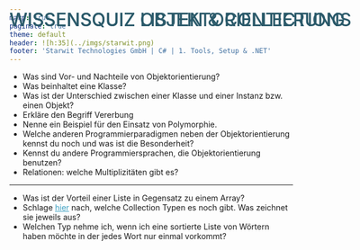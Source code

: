 ```yaml
---
marp: true
paginate: true
theme: default 
header: ![h:35](../imgs/starwit.png)
footer: 'Starwit Technologies GmbH | C# | 1. Tools, Setup & .NET'
---
```


<style>
header {
  text-align: right;
  font-size: 0.7rem;
  color: #bbb;
  margin: 20px;
  left: 0px;
  right: 0px;
  padding-top: 5px;
}
footer {
  font-size: 0.9rem;
  color: #666;
}
section.lead {
  text-align: center;
  margin-bottom: 40px;
}
section.lead h2 {
  font-size: 2.5rem;
}
section {
  font-size: 1.5rem;
}

section.linked footer {
  display: none;
}
section.linked header {
  display: none;
}
section.quote {
  font-size: 0.7rem;
  text-align: center;
  font-style: italic;
  color: #555;
}

h1 {
  position: absolute;
  top: 10px;
  padding-top: 15px;
  text-transform: uppercase;
  font-size: 2.0rem;
  font-weight: 500;
  color: #2B5A6A;
}

h2 {
  font-size: 2.0rem;
  font-weight: 500;
  color: #2B5A6A;
  margin-top: 30px;
  margin-bottom: 15px;
}
a {
  color: #3A9FC1;
}
a:hover {
  color: #1E708B; 
  text-decoration: underline; 
}

</style>

# Wissensquiz Objektorientierung

* Was sind Vor- und Nachteile von Objektorientierung?
* Was beinhaltet eine Klasse?
* Was ist der Unterschied zwischen einer Klasse und einer Instanz bzw. einen Objekt?
* Erkläre den Begriff Vererbung
* Nenne ein Beispiel für den Einsatz von Polymorphie.
* Welche anderen Programmierparadigmen neben der Objektorientierung kennst du noch und was ist die Besonderheit?
* Kennst du andere Programmiersprachen, die Objektorientierung benutzen?
* Relationen: welche Multiplizitäten gibt es?

---
# Wissensquiz Listen & Collections

* Was ist der Vorteil einer Liste in Gegensatz zu einem Array?
* Schlage [hier](https://learn.microsoft.com/en-us/dotnet/standard/collections/commonly-used-collection-types) nach, welche Collection Typen es noch gibt. Was zeichnet sie jeweils aus?
* Welchen Typ nehme ich, wenn ich eine sortierte Liste von Wörtern haben möchte in der jedes Wort nur einmal vorkommt?